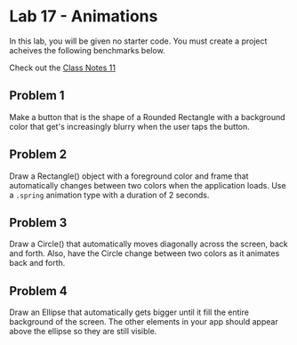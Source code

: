 # Lab 17 - Animations

In this lab, you will be given no starter code. You must create a project acheives the following benchmarks below. 

Check out the [Class Notes 11](https://github.com/lmansfieldPC/iOSAppDevelopment/blob/main/Class_Notes_11_Animations.md)

## Problem 1
Make a button that is the shape of a Rounded Rectangle with a background color that get's increasingly blurry when the user taps the button.


## Problem 2
Draw a Rectangle() object with a foreground color and frame that automatically changes between two colors when the application loads. Use a `.spring` animation type with a duration of 2 seconds. 


## Problem 3 
Draw a Circle() that automatically moves diagonally across the screen, back and forth. Also, have the Circle change between two colors as it animates back and forth.

## Problem 4
Draw an Ellipse that automatically gets bigger until it fill the entire background of the screen. The other elements in your app should appear above the ellipse so they are still visible.
